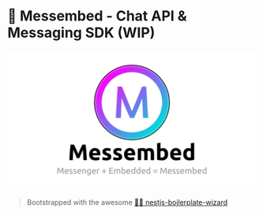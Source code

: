 # 💬 Messembed - Chat API & Messaging SDK (WIP)

![Messembed](./readme-hero.jpg)

> Bootstrapped with the awesome [🧙‍♂️ nestjs-boilerplate-wizard](https://github.com/Edgar-P-yan/nestjs-boilerplate-wizard)
